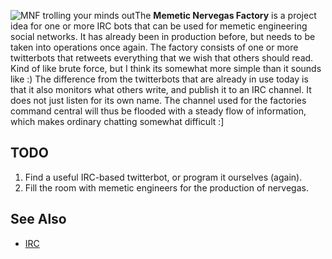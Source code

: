 ![MNF trolling your minds out](Sublimal.png)The **Memetic Nervegas Factory** is a project idea for one or more IRC bots that can be used for memetic engineering social networks. It has already been in production before, but needs to be taken into operations once again. The factory consists of one or more twitterbots that retweets everything that we wish that others should read. Kind of like brute force, but I think its somewhat more simple than it sounds like :)
The difference from the twitterbots that are already in use today is that it also monitors what others write, and publish it to an IRC channel. It does not just listen for its own name. The channel used for the factories command central will thus be flooded with a steady flow of information, which makes ordinary chatting somewhat difficult :]

## TODO  ##


1. Find a useful IRC-based twitterbot, or program it ourselves (again).
1. Fill the room with memetic engineers for the production of nervegas.

## See Also ##


* [IRC](/IRC)

